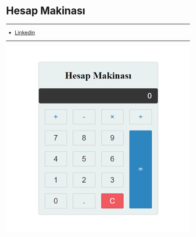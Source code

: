# Hesap Makinası

---

-  [Linkedin](https://www.linkedin.com/in/ali-canbolat/)

---

![Image](/image/hesap-makinasi-ekran-goruntusu.png)

